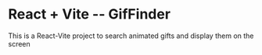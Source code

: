 # React + Vite -- GifFinder
This is a React-Vite project to search animated gifts and display them on the screen
